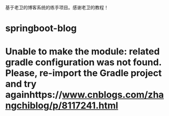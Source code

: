 基于老卫的博客系统的练手项目。感谢老卫的教程！

# springboot-blog
# Unable to make the module: related gradle configuration was not found. Please, re-import the Gradle project and try againhttps://www.cnblogs.com/zhangchiblog/p/8117241.html

